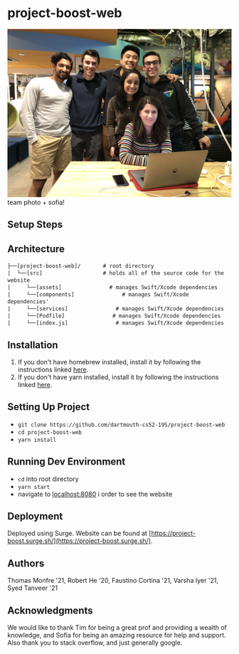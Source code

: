# project-boost-web

![*how?*](./src/assets/team.jpg)
team photo + sofia!

## Setup Steps 

## Architecture

```
├──[project-boost-web]/       # root directory
|  └──[src]                   # holds all of the source code for the website
|     └──[assets]               # manages Swift/Xcode dependencies
|     └──[components]               # manages Swift/Xcode dependencies'
|     └──[services]               # manages Swift/Xcode dependencies
|     └──[Podfile]               # manages Swift/Xcode dependencies
|     └──[index.js]               # manages Swift/Xcode dependencies
```

## Installation

1. If you don't have homebrew installed, install it by following the instructions linked [here](https://brew.sh/).
2. If you don't have yarn installed, install it by  following the instructions linked [here](https://yarnpkg.com/en/docs/install#mac-stable).

## Setting Up Project

- `git clone https://github.com/dartmouth-cs52-19S/project-boost-web`
- `cd project-boost-web`
- `yarn install`


## Running Dev Environment

- `cd` into root directory
- `yarn start`
- navigate to [localhost:8080](localhost:8080) i order to see the website

## Deployment

Deployed using Surge. 
Website can be found at [https://project-boost.surge.sh/](https://project-boost.surge.sh/).

## Authors

Thomas Monfre '21,
Robert He '20,
Faustino Cortina '21,
Varsha Iyer '21,
Syed Tanveer '21

## Acknowledgments

We would like to thank Tim for being a great prof and providing a wealth of knowledge, and Sofia for being an amazing resource for help and support. Also thank you to stack overflow, and just generally google.
